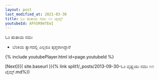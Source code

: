 ```yaml
---
layout: post
last_modified_at: 2021-03-30
title: ಓಂ ಹುತಾಯ ನಮಃ ೧೧ ಟೈಮ್ಸ್
youtubeId: AFhSR9mTEeI
---
```

 
 
 ಓಂ ಹುತಾಯ ನಮಃ  
 
 -  ಬೆಂಕಿಯ ತ್ಯಾಗದಲ್ಲಿ ಎಲ್ಲರೂ ತೃಪ್ತರಾಗಿದ್ದಾರೆ 
 
  
 
  
 
 
 
 
 
 


{% include youtubePlayer.html id=page.youtubeId %}
 
[Next]({{ site.baseurl }}{% link  split1/_posts/2013-09-30-ಓಂ ವೃಷ್ಣಯಃ ನಮಃ ೧೧ ಟೈಮ್ಸ್.md%})
 
